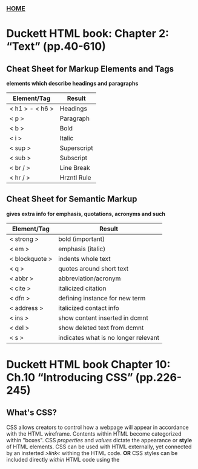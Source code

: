 ### [HOME](README.md)

# Duckett HTML book: Chapter 2: “Text” (pp.40-610)

## Cheat Sheet for Markup Elements and Tags

**elements which describe headings and paragraphs**

| Element/Tag   | Result      |
|---------------|------------ |
|< h1 > - < h6 >| Headings    |
| < p >         | Paragraph   |
| < b >         | Bold        |
| < i >         | Italic      |
| < sup >       | Superscript |
| < sub >       | Subscript   |
| < br / >      | Line Break  |
| < hr / >      | Hrzntl Rule |

## Cheat Sheet for Semantic Markup

**gives extra info for emphasis, quotations, acronyms and such**

| Element/Tag   | Result                               |
|---------------|------------------------------------- |
| < strong >    | bold (important)                     |
| < em >        | emphasis (italic)                    |
| < blockquote >| indents whole text                   |
| < q >         | quotes around short text             |
| < abbr >      | abbreviation/acronym                 |
| < cite >      | italicized citation                  |
| < dfn >       | defining instance for new term       |
| < address >   | italicized contact info              |
| < ins >       | show content inserted in dcmnt       |
| < del >       | show deleted text from dcmnt         |
| < s >         | indicates what is no longer relevant |

# Duckett HTML book Chapter 10: Ch.10 “Introducing CSS” (pp.226-245)

## What's CSS?

CSS allows creators to control how a webpage will appear in accordance with the HTML wireframe. Contents within HTML become categorized within "boxes". CSS *properties* and *values* dictate the appearance or **style** of HTML elements. CSS can be used with HTML externally, yet connected by an insterted *>link<* withing the HTML code. **OR** CSS styles can be included directly *within* HTML code using the **<style>** element.
**It is most common for CSS rules to be made in a separate document rather than within HTML**

There are different types of CSS selectors which allow you to direct *specific* rules at *specific elements* in HTML. For example, a rule for just one of two images within the *same section* of a webpage.

**Declarations** are made up by both element properties and the *value* of properties to be changed.

## Color

- every color we see on the devices we use are made up by different mixes of red, blue and green or **RGB**

- Individual pixels in our screens can be a different color

## Values

- *RGB* values are values expressed by number for the amount of how much red, green and blue are used

- *Hex codes* express RGB values by hexadecimal code

- *Color names* express colors simply by naming them

- *Hue* , *saturation* and *brightness* are how much gray, black and shade are present of a color

# Duckett JS book: Chapter 2: “Basic JavaScript Instructions” (pp.53-84)

**Statements** are individual instructions which make up a script ending with **;**

- *green* is the statement

- *pink* indicate start & end of the codeblock

- *purple* determines which code should run

**Comments** describe for you and others what the code does

- *green* JS code

- *pink* multiple lines of *comments*

- *gray* single line of *comments*

## Variables

Variables are where a scripts data is stored. Data within variables can 'calculate' or 'compute' numbers or other types of data.

**declaring a variable** = *var quantity = 1;*

**numeric data** = *0.45*

**string type data** = *'what is up!'*

**BOOLEAN data** = *true* or *false*

- Variables can store strings which are placed inside of either single or double quotes

- *if using single quotes in the string, surround the entire string and the single quotes with double quotes OR the other way around* 

## Naming Variables

1. Must begin with a letter *$* or **_** - no numbers!

2. Name can contain the same as above but no **-** or **.**

3. No keywords or eserved words (words to be used in the future)

4. Variables are case sensitive! 

5. use a name that describes the information example: **myName**

6. If name is made of more than one word, separate with an uppercase letter after first word as shown above

## Arrays

Arrays store a *list* of values. 
Best used for:
- lists
- related values
**shopping list example** (pages 70-71)

for values:
- number items
- retrieve items by using variable with value set to a specified item in array
- *lengths* hold number of items in array

### Expressions

**expressions result in a single value**

1. Assign a value to a variable **var color = 'black';**

2. A variable might use more that one value to result in a single value **var area = 2 * 400;**

### Operators

*expressions **need** operators which let creators get a single value from one or more values

- Combining strings

- Computing Basic Match

- Comparison operators

- Logical operators

**Arithmetic Operators**

- Addition **+** or Subtraction **-**

- Division **/** or Multiplication **(*)**

- Increments **++** or Decrements **--** either adding one or subtracting one

- Modulus **%** Dividing two values and giving back the remainder

**String Operators**

- you can join together two or more strings using **+** 

**check example on (pages 78-79)**

# Chapter 4: “Decisions and Loops” (pp.145-162)

## Comparison and Logical Operators

- == *is equal to* for numbers, strings or booleans

- != *is not equal to* for numbers, strings or booleans

- === *strict equal to* check if data type and values are same

- !== *strict not equal to* check that data type and values are **not** the same

- *< or >*

- *<= or >=*

### Structuring Comparison Operators

operands are place on the side of the comparison operator
**this example, suing *>* as operator and *time and fail* as operands:**
(time > fail)

### Expressions Using Comparison Operators

operands are enclosed by parenthesis and on the sides of comparison operator
**example:**
(time + fail)>=(time1 + fail)

### Logical Operators
Can compare results of more than one comparison operator by:

- && *to test more than one condition*

- || *to test at least one of the conditions, resulting in all as either true or false*

- ! *inverts a single boolean, if !true returns false, if !false returns true*


### [HOME](README.md)
